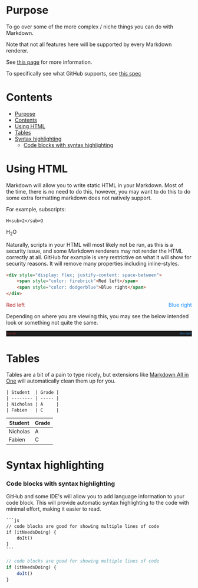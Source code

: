 # Purpose

To go over some of the more complex / niche things you can do with Markdown.

Note that not all features here will be supported by every Markdown renderer.

See [this page](https://www.markdownguide.org/extended-syntax/) for more information.

To specifically see what GitHub supports, see [this spec](https://github.github.com/gfm/)

# Contents

- [Purpose](#purpose)
- [Contents](#contents)
- [Using HTML](#using-html)
- [Tables](#tables)
- [Syntax highlighting](#syntax-highlighting)
    - [Code blocks with syntax highlighting](#code-blocks-with-syntax-highlighting)

# Using HTML

Markdown will allow you to write static HTML in your Markdown. Most of the time, there is no need to do this, however, you may want to do this to do some extra formatting markdown does not natively support.

For example, subscripts:

```
H<sub>2</sub>O
```

H<sub>2</sub>O

Naturally, scripts in your HTML will most likely not be run, as this is a security issue, and some Markdown renderers may not render the HTML correctly at all. GitHub for example is very restrictive on what it will show for security reasons. It will remove many properties including inline-styles.

```html
<div style="display: flex; justify-content: space-between">
    <span style="color: firebrick">Red left</span>
    <span style="color: dodgerblue">Blue right</span>
</div>
```

<div style="display: flex; justify-content: space-between">
    <span style="color: firebrick">Red left</span>
    <span style="color: dodgerblue">Blue right</span>
</div>

Depending on where you are viewing this, you may see the below intended look or something not quite the same.

![Expected HTML result](images/HtmlExpected.png)

# Tables

Tables are a bit of a pain to type nicely, but extensions like [Markdown All in One](https://marketplace.visualstudio.com/items?itemName=yzhang.markdown-all-in-one) will automatically clean them up for you.

```
| Student  | Grade |
| -------- | ----- |
| Nicholas | A     |
| Fabien   | C     |
```

| Student  | Grade |
| -------- | ----- |
| Nicholas | A     |
| Fabien   | C     |

# Syntax highlighting

### Code blocks with syntax highlighting

GitHub and some IDE's will allow you to add language information to your code block. This will provide automatic syntax highlighting to the code with minimal effort, making it easier to read.

``````
```js
// code blocks are good for showing multiple lines of code
if (itNeedsDoing) {
    doIt()
}
```
``````

```js
// code blocks are good for showing multiple lines of code
if (itNeedsDoing) {
    doIt()
}
```